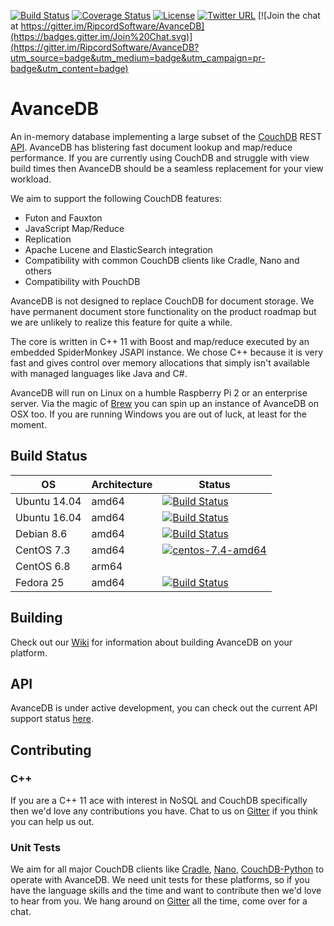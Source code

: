 [![Build Status](https://travis-ci.org/RipcordSoftware/AvanceDB.svg)](https://travis-ci.org/RipcordSoftware/AvanceDB)
[![Coverage Status](https://coveralls.io/repos/RipcordSoftware/AvanceDB/badge.svg?branch=master&service=github)](https://coveralls.io/github/RipcordSoftware/AvanceDB?branch=master)
[![License](http://img.shields.io/:license-agpl-blue.svg)](http://doge.agpl-license.org)
[![Twitter URL](https://img.shields.io/twitter/url/http/shields.io.svg?style=social?style=plastic)](https://twitter.com/RipcordSoftware)
[![Join the chat at https://gitter.im/RipcordSoftware/AvanceDB](https://badges.gitter.im/Join%20Chat.svg)](https://gitter.im/RipcordSoftware/AvanceDB?utm_source=badge&utm_medium=badge&utm_campaign=pr-badge&utm_content=badge)

# AvanceDB
An in-memory database implementing a large subset of the [CouchDB](http://couchdb.apache.org/) REST [API](http://docs.couchdb.org/). AvanceDB has blistering fast document lookup and map/reduce performance. If you are currently using CouchDB and struggle with view build times then AvanceDB should be a seamless replacement for your view workload.

We aim to support the following CouchDB features:
* Futon and Fauxton
* JavaScript Map/Reduce
* Replication
* Apache Lucene and ElasticSearch integration
* Compatibility with common CouchDB clients like Cradle, Nano and others
* Compatibility with PouchDB

AvanceDB is not designed to replace CouchDB for document storage. We have permanent document store functionality on the product roadmap but we are unlikely to realize this feature for quite a while.

The core is written in C++ 11 with Boost and map/reduce executed by an embedded SpiderMonkey JSAPI instance. We chose C++ because it is very fast and gives control over memory allocations that simply isn't available with managed languages like Java and C#.

AvanceDB will run on Linux on a humble Raspberry Pi 2 or an enterprise server. Via the magic of [Brew](http://brew.sh/) you can spin up an instance of AvanceDB on OSX too. If you are running Windows you are out of luck, at least for the moment.

## Build Status

| OS           | Architecture       | Status                       |
|--------------|--------------------|------------------------------|
| Ubuntu 14.04 | amd64              | [![Build Status](https://jenkins.ripcordsoftware.com/buildStatus/icon?job=avancedb-ubuntu-14.04)](https://jenkins.ripcordsoftware.com/job/avancedb-ubuntu-14.04/) |
| Ubuntu 16.04 | amd64              | [![Build Status](https://jenkins.ripcordsoftware.com/buildStatus/icon?job=avancedb-ubuntu-16.04)](https://jenkins.ripcordsoftware.com/job/avancedb-ubuntu-16.04/) |
| Debian 8.6   | amd64              | [![Build Status](https://jenkins.ripcordsoftware.com/buildStatus/icon?job=avancedb-debian-8.6)](https://jenkins.ripcordsoftware.com/job/avancedb-debian-8.6/) |
| CentOS 7.3   | amd64              | [![centos-7.4-amd64](https://jenkins.ripcordsoftware.com/buildStatus/icon?job=avancedb-centos-7.3)](https://jenkins.ripcordsoftware.com/job/avancedb-centos-7.3/) |
| CentOS 6.8   | arm64              |  |
| Fedora 25    | amd64              | [![Build Status](https://jenkins.ripcordsoftware.com/buildStatus/icon?job=avancedb-fedora-25)](https://jenkins.ripcordsoftware.com/job/avancedb-fedora-25/) |

## Building
Check out our [Wiki](https://github.com/RipcordSoftware/AvanceDB/wiki) for information about building AvanceDB on your platform.

## API
AvanceDB is under active development, you can check out the current API support status [here](https://github.com/RipcordSoftware/AvanceDB/wiki/CouchDB-API-Support).

## Contributing
### C++
If you are a C++ 11 ace with interest in NoSQL and CouchDB specifically then we'd love any contributions you have. Chat to us on [Gitter](https://gitter.im/RipcordSoftware/AvanceDB) if you think you can help us out.

### Unit Tests
We aim for all major CouchDB clients like [Cradle](https://github.com/flatiron/cradle), [Nano](https://github.com/dscape/nano), [CouchDB-Python](https://github.com/djc/couchdb-python) to operate with AvanceDB. We need unit tests for these platforms, so if you have the language skills and the time and want to contribute then we'd love to hear from you. We hang around on [Gitter](https://gitter.im/RipcordSoftware/AvanceDB) all the time, come over for a chat.
